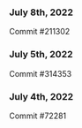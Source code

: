 ### July 8th, 2022

Commit #211302

### July 5th, 2022

Commit #314353


### July 4th, 2022

Commit #72281
